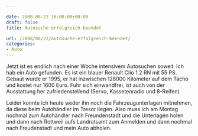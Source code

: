 ```yaml
---

date: 2008-08-22 16:00:00+00:00
draft: false
title: Autosuche erfolgreich beendet

url: /2008/08/22/autosuche-erfolgreich-beendet/
categories:
- Auto
---
```


Jetzt ist es endlich nach einer Woche intensivem Autosuchen soweit. Ich hab ein Auto gefunden. Es ist ein blauer Renault Clio 1.2 RN mit 55 PS. Gebaut wurde er 1995, er hat inzwischen 128000 Kilometer auf dem Tacho und kostet nur 1600 Euro. Fuhr sich einwandfrei, ist auch von der Ausstattung her zufriedenstellend (Servo, Kassetenradio und 8-Reifen)

Leider konnte ich heute weder ihn noch die Fahrzeugunterlagen mitnehmen, da diese beim Autohändler im Tresor liegen. Also muss ich am Montag nochmal zum Autohändler nach Freundenstadt und die Unterlagen holen und dann nach Rottweil aufs Landratsamt zum Anmelden und dann nochmal nach Freudenstadt und mein Auto abholen.
